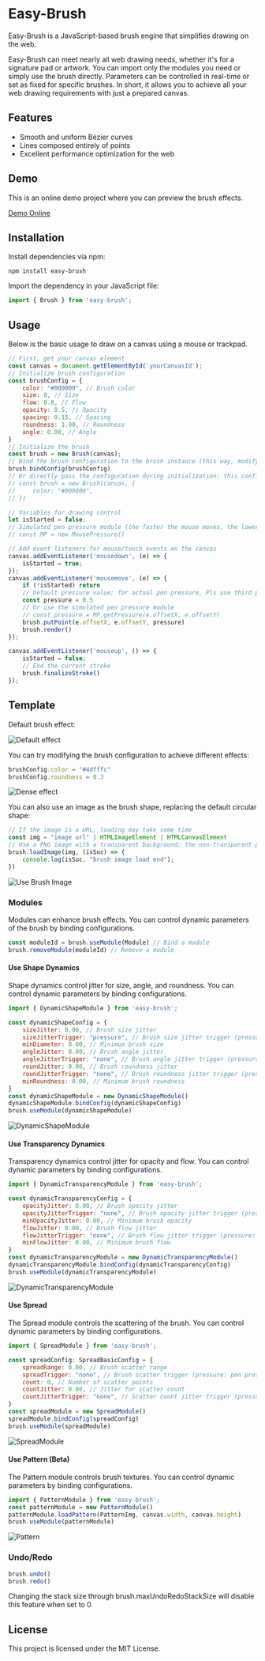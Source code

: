 # Easy-Brush

Easy-Brush is a JavaScript-based brush engine that simplifies drawing on the web.

Easy-Brush can meet nearly all web drawing needs, whether it's for a signature pad or artwork. You can import only the modules you need or simply use the brush directly. Parameters can be controlled in real-time or set as fixed for specific brushes. In short, it allows you to achieve all your web drawing requirements with just a prepared canvas.

## Features

- Smooth and uniform Bézier curves
- Lines composed entirely of points
- Excellent performance optimization for the web

## Demo

This is an online demo project where you can preview the brush effects.

[Demo Online](https://dqlean.github.io/Easy-Brush-Demo/ "Demo Online")

## Installation

Install dependencies via npm:

```shell
npm install easy-brush
```

Import the dependency in your JavaScript file:

```javascript
import { Brush } from 'easy-brush';
```

## Usage

Below is the basic usage to draw on a canvas using a mouse or trackpad.

```javascript
// First, get your canvas element
const canvas = document.getElementById('yourCanvasId');
// Initialize brush configuration
const brushConfig = {
    color: "#000000", // Brush color
    size: 8, // Size
    flow: 0.8, // Flow
    opacity: 0.5, // Opacity
    spacing: 0.15, // Spacing
    roundness: 1.00, // Roundness
    angle: 0.00, // Angle
}
// Initialize the brush
const brush = new Brush(canvas);
// Bind the brush configuration to the brush instance (this way, modifying the external brushConfig will automatically update the brush internally)
brush.bindConfig(brushConfig)
// Or directly pass the configuration during initialization; this configuration is optional and won't be bound.
// const brush = new Brush(canvas, {
//     color: "#000000",
// })

// Variables for drawing control
let isStarted = false;
// Simulated pen pressure module (the faster the mouse moves, the lower the pressure; slower movement increases the pressure)
// const MP = new MousePressure()

// Add event listeners for mouse/touch events on the canvas
canvas.addEventListener('mousedown', (e) => {
    isStarted = true;
});
canvas.addEventListener('mousemove', (e) => {
    if (!isStarted) return
    // Default pressure value; for actual pen pressure, Pls use third party pressure library
    const pressure = 0.5
    // Or use the simulated pen pressure module
    // const pressure = MP.getPressure(e.offsetX, e.offsetY)
    brush.putPoint(e.offsetX, e.offsetY, pressure)
    brush.render()
});

canvas.addEventListener('mouseup', () => {
    isStarted = false;
    // End the current stroke
    brush.finalizeStroke()
});
```

## Template

Default brush effect:

![Default effect](https://github.com/DQLean/Easy-Brush/blob/main/docs/1.png "Default effect")

You can try modifying the brush configuration to achieve different effects:
```javascript
brushConfig.color = "#4dfffc"
brushConfig.roundness = 0.3
```

![Dense effect](https://github.com/DQLean/Easy-Brush/blob/main/docs/2.png "Change config")

You can also use an image as the brush shape, replacing the default circular shape:
```javascript
// If the image is a URL, loading may take some time
const img = "image url" | HTMLImageElement | HTMLCanvasElement
// Use a PNG image with a transparent background; the non-transparent parts will be used as the brush shape
brush.loadImage(img, (isSuc) => {
    console.log(isSuc, "brush image load end");
})
```
![Use Brush Image](https://github.com/DQLean/Easy-Brush/blob/main/docs/3.png "Use Brush Image")

### Modules

Modules can enhance brush effects. You can control dynamic parameters of the brush by binding configurations.
```javascript
const moduleId = brush.useModule(Module) // Bind a module
brush.removeModule(moduleId) // Remove a module
```

#### Use Shape Dynamics

Shape dynamics control jitter for size, angle, and roundness. You can control dynamic parameters by binding configurations.
```javascript
import { DynamicShapeModule } from 'easy-brush';

const dynamicShapeConfig = {
    sizeJitter: 0.00, // Brush size jitter
    sizeJitterTrigger: "pressure", // Brush size jitter trigger (pressure: pen pressure, none: random)
    minDiameter: 0.00, // Minimum brush size
    angleJitter: 0.00, // Brush angle jitter
    angleJitterTrigger: "none", // Brush angle jitter trigger (pressure: pen pressure, none: random)
    roundJitter: 0.00, // Brush roundness jitter
    roundJitterTrigger: "none", // Brush roundness jitter trigger (pressure: pen pressure, none: random)
    minRoundness: 0.00, // Minimum brush roundness
}
const dynamicShapeModule = new DynamicShapeModule()
dynamicShapeModule.bindConfig(dynamicShapeConfig)
brush.useModule(dynamicShapeModule)
```

![DynamicShapeModule](https://github.com/DQLean/Easy-Brush/blob/main/docs/4.png "DynamicShapeModule")

#### Use Transparency Dynamics

Transparency dynamics control jitter for opacity and flow. You can control dynamic parameters by binding configurations.
```javascript
import { DynamicTransparencyModule } from 'easy-brush';

const dynamicTransparencyConfig = {
    opacityJitter: 0.00, // Brush opacity jitter
    opacityJitterTrigger: "none", // Brush opacity jitter trigger (pressure: pen pressure, none: random)
    minOpacityJitter: 0.00, // Minimum brush opacity
    flowJitter: 0.00, // Brush flow jitter
    flowJitterTrigger: "none", // Brush flow jitter trigger (pressure: pen pressure, none: random)
    minFlowJitter: 0.00, // Minimum brush flow
}
const dynamicTransparencyModule = new DynamicTransparencyModule()
dynamicTransparencyModule.bindConfig(dynamicTransparencyConfig)
brush.useModule(dynamicTransparencyModule)
```

![DynamicTransparencyModule](https://github.com/DQLean/Easy-Brush/blob/main/docs/5.png "DynamicTransparencyModule")

#### Use Spread

The Spread module controls the scattering of the brush. You can control dynamic parameters by binding configurations.
```javascript
import { SpreadModule } from 'easy-brush';

const spreadConfig: SpreadBasicConfig = {
    spreadRange: 0.00, // Brush scatter range
    spreadTrigger: "none", // Brush scatter trigger (pressure: pen pressure, none: random)
    count: 0, // Number of scatter points
    countJitter: 0.00, // Jitter for scatter count
    countJitterTrigger: "none", // Scatter count jitter trigger (pressure: pen pressure, none: random)
}
const spreadModule = new SpreadModule()
spreadModule.bindConfig(spreadConfig)
brush.useModule(spreadModule)
```

![SpreadModule](https://github.com/DQLean/Easy-Brush/blob/main/docs/6.png "SpreadModule")

#### Use Pattern (Beta)

The Pattern module controls brush textures. You can control dynamic parameters by binding configurations.
```javascript
import { PatternModule } from 'easy-brush';
const patternModule = new PatternModule()
patternModule.loadPattern(PatternImg, canvas.width, canvas.height)
brush.useModule(patternModule)
```

![Pattern](https://github.com/DQLean/Easy-Brush/blob/main/docs/7.png "Pattern")

### Undo/Redo
```javascript
brush.undo()
brush.redo()
```
Changing the stack size through brush.maxUndoRedoStackSize will disable this feature when set to 0

## License

This project is licensed under the MIT License.
